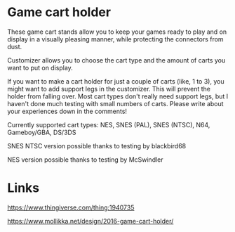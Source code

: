 # Game cart holder

These game cart stands allow you to keep your games ready to play and on display in a visually pleasing manner, while protecting the connectors from dust.

Customizer allows you to choose the cart type and the amount of carts you want to put on display.

If you want to make a cart holder for just a couple of carts (like, 1 to 3), you might want to add support legs in the customizer. This will prevent the holder from falling over. Most cart types don't really need support legs, but I haven't done much testing with small numbers of carts. Please write about your experiences down in the comments!

Currently supported cart types: NES, SNES (PAL), SNES (NTSC), N64, Gameboy/GBA, DS/3DS

SNES NTSC version possible thanks to testing by blackbird68

NES version possible thanks to testing by McSwindler

# Links

https://www.thingiverse.com/thing:1940735

https://www.mollikka.net/design/2016-game-cart-holder/
